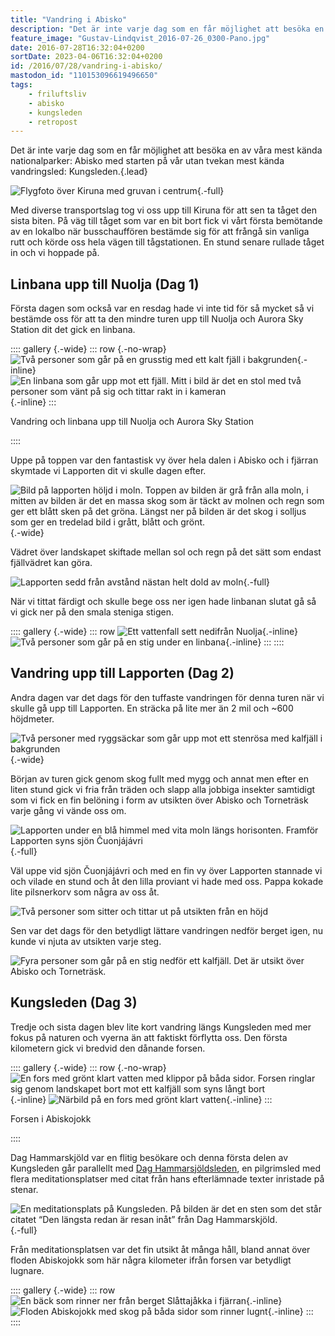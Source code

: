 ```yaml
---
title: "Vandring i Abisko"
description: "Det är inte varje dag som en får möjlighet att besöka en av våra mest kända nationalparker: Abisko med starten på vår utan tvekan mest kända vandringsled: Kungsleden."
feature_image: "Gustav-Lindqvist_2016-07-26_0300-Pano.jpg"
date: 2016-07-28T16:32:04+0200
sortDate: 2023-04-06T16:32:04+0200
id: /2016/07/28/vandring-i-abisko/
mastodon_id: "110153096619496650"
tags:
    - friluftsliv
    - abisko
    - kungsleden
    - retropost
---
```


Det är inte varje dag som en får möjlighet att besöka en av våra mest kända nationalparker: Abisko med starten på vår utan tvekan mest kända vandringsled: Kungsleden.{.lead}

![Flygfoto över Kiruna med gruvan i centrum](Gustav-Lindqvist_2016-07-25_0185.jpg "Kiruna och gruvan"){.-full}

Med diverse transportslag tog vi oss upp till Kiruna för att sen ta tåget den sista biten. På väg till tåget som var en bit bort fick vi vårt första bemötande av en lokalbo när busschauffören bestämde sig för att frångå sin vanliga rutt och körde oss hela vägen till tågstationen. En stund senare rullade tåget in och vi hoppade på.

## Linbana upp till Nuolja (Dag 1)

Första dagen som också var en resdag hade vi inte tid för så mycket så vi bestämde oss för att ta den mindre turen upp till Nuolja och Aurora Sky Station dit det gick en linbana.

:::: gallery {.-wide}
::: row {.-no-wrap}
![Två personer som går på en grusstig med ett kalt fjäll i bakgrunden](Gustav-Lindqvist_2016-07-25_0209.jpg){.-inline}
![En linbana som går upp mot ett fjäll. Mitt i bild är det en stol med två personer som vänt på sig och tittar rakt in i kameran](Gustav-Lindqvist_2016-07-25_0235.jpg){.-inline}
:::

<figcaption><p>Vandring och linbana upp till Nuolja och Aurora Sky Station</p></figcaption>
::::

Uppe på toppen var den fantastisk vy över hela dalen i Abisko och i fjärran skymtade vi Lapporten dit vi skulle dagen efter.

![Bild på lapporten höljd i moln. Toppen av bilden är grå från alla moln, i mitten av bilden är det en massa skog som är täckt av molnen och regn som ger ett blått sken på det gröna. Längst ner på bilden är det skog i solljus som ger en tredelad bild i grått, blått och grönt.](Gustav-Lindqvist_2016-07-25_0239.jpg){.-wide}

Vädret över landskapet skiftade mellan sol och regn på det sätt som endast fjällvädret kan göra.

![Lapporten sedd från avstånd nästan helt dold av moln](Gustav-Lindqvist_2016-07-25_0249.jpg "Lapporten höljd i moln"){.-full}

När vi tittat färdigt och skulle bege oss ner igen hade linbanan slutat gå så vi gick ner på den smala steniga stigen.

:::: gallery {.-wide}
::: row
![Ett vattenfall sett nedifrån Nuolja](Gustav-Lindqvist_2016-07-25_0282.jpg){.-inline}
![Två personer som går på en stig under en linbana](Gustav-Lindqvist_2016-07-25_0283.jpg){.-inline}
:::
::::

## Vandring upp till Lapporten (Dag 2)

Andra dagen var det dags för den tuffaste vandringen för denna turen när vi skulle gå upp till Lapporten. En sträcka på lite mer än 2 mil och ~600 höjdmeter.

![Två personer med ryggsäckar som går upp mot ett stenrösa med kalfjäll i bakgrunden](Gustav-Lindqvist_2016-07-26_0425.jpg){.-wide}

Början av turen gick genom skog fullt med mygg och annat men efter en liten stund gick vi fria från träden och slapp alla jobbiga insekter samtidigt som vi fick en fin belöning i form av utsikten över Abisko och Torneträsk varje gång vi vände oss om.

![Lapporten under en blå himmel med vita moln längs horisonten. Framför Lapporten syns sjön Čuonjájávri](Gustav-Lindqvist_2016-07-26_0416-Pano-Layer.jpg "Lapporten på andra sidan sjön Čuonjájávri"){.-full}

Väl uppe vid sjön Čuonjájávri och med en fin vy över Lapporten stannade vi och vilade en stund och åt den lilla proviant vi hade med oss. Pappa kokade lite pilsnerkorv som några av oss åt.

![Två personer som sitter och tittar ut på utsikten från en höjd](Gustav-Lindqvist_2016-07-26_0423.jpg)

Sen var det dags för den betydligt lättare vandringen nedför berget igen, nu kunde vi njuta av utsikten varje steg.

![Fyra personer som går på en stig nedför ett kalfjäll. Det är utsikt över Abisko och Torneträsk.](Gustav-Lindqvist_2016-07-26_0468.jpg)

## Kungsleden (Dag 3)

Tredje och sista dagen blev lite kort vandring längs Kungsleden med mer fokus på naturen och vyerna än att faktiskt förflytta oss. Den första kilometern gick vi bredvid den dånande forsen.

:::: gallery {.-wide}
::: row {.-no-wrap}
![En fors med grönt klart vatten med klippor på båda sidor. Forsen ringlar sig genom landskapet bort mot ett kalfjäll som syns långt bort](Gustav-Lindqvist_2016-07-27_0023-Pano.jpg){.-inline}
![Närbild på en fors med grönt klart vatten](Gustav-Lindqvist_2016-07-27_0052-Pano.jpg){.-inline}
:::

<figcaption><p>Forsen i Abiskojokk</p></figcaption>
::::

Dag Hammarskjöld var en flitig besökare och denna första delen av Kungsleden går parallellt med [Dag Hammarsjöldsleden](https://kiruna.se/konst-och-kulturhistoria/modalpuffar/kulturmiljo/dag-hammarskoldsleden.html), en pilgrimsled med flera meditationsplatser med citat från hans efterlämnade texter inristade på stenar.

![En meditationsplats på Kungsleden. På bilden är det en sten som det står citatet “Den längsta redan är resan inåt” från Dag Hammarskjöld.](Gustav-Lindqvist_2016-07-27_0077-Pano.jpg "En av många meditationsplatser längs Kungsleden"){.-full}

Från meditationsplatsen var det fin utsikt åt många håll, bland annat över floden Abiskojokk som här några kilometer ifrån forsen var betydligt lugnare.

:::: gallery {.-wide}
::: row
![En bäck som rinner ner från berget Slåttajåkka i fjärran](Gustav-Lindqvist_2016-07-27_0057.jpg){.-inline}
![Floden Abiskojokk med skog på båda sidor som rinner lugnt](Gustav-Lindqvist_2016-07-27_0125.jpg){.-inline}
:::
::::
